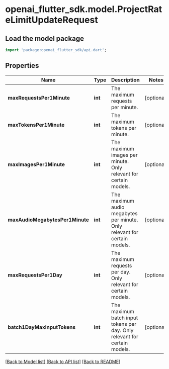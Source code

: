 # openai_flutter_sdk.model.ProjectRateLimitUpdateRequest

## Load the model package
```dart
import 'package:openai_flutter_sdk/api.dart';
```

## Properties
Name | Type | Description | Notes
------------ | ------------- | ------------- | -------------
**maxRequestsPer1Minute** | **int** | The maximum requests per minute. | [optional] 
**maxTokensPer1Minute** | **int** | The maximum tokens per minute. | [optional] 
**maxImagesPer1Minute** | **int** | The maximum images per minute. Only relevant for certain models. | [optional] 
**maxAudioMegabytesPer1Minute** | **int** | The maximum audio megabytes per minute. Only relevant for certain models. | [optional] 
**maxRequestsPer1Day** | **int** | The maximum requests per day. Only relevant for certain models. | [optional] 
**batch1DayMaxInputTokens** | **int** | The maximum batch input tokens per day. Only relevant for certain models. | [optional] 

[[Back to Model list]](../README.md#documentation-for-models) [[Back to API list]](../README.md#documentation-for-api-endpoints) [[Back to README]](../README.md)


